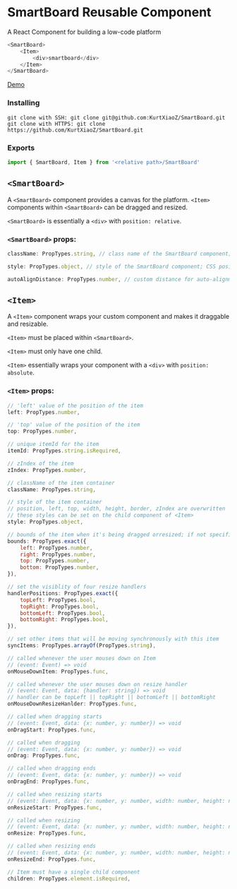 # SmartBoard Reusable Component

A React Component for building a low-code platform
```js
<SmartBoard>
    <Item>
        <div>smartboard</div>
    </Item>
</SmartBoard>
```

[Demo](http://react-grid-layout.github.io/react-draggable/example/)

### Installing
```
git clone with SSH: git clone git@github.com:KurtXiaoZ/SmartBoard.git
git clone with HTTPS: git clone https://github.com/KurtXiaoZ/SmartBoard.git
```

### Exports

```js
import { SmartBoard, Item } from '<relative path>/SmartBoard'
```

## `<SmartBoard>`
A `<SmartBoard>` component provides a canvas for the platform. `<Item>` components within `<SmartBoard>` can be dragged and resized.

`<SmartBoard>` is essentially a `<div>` with `position: relative`. 

### `<SmartBoard>` props:
```js
className: PropTypes.string, // class name of the SmartBoard component; targets <div>

style: PropTypes.object, // style of the SmartBoard component; CSS position applied will be over written

autoAlignDistance: PropTypes.number, // custom distance for auto-alignment of <Item> withinSmartBoard
```

## `<Item>`
A `<Item>` component wraps your custom component and makes it draggable and resizable.

`<Item>` must be placed within `<SmartBoard>`.

`<Item>` must only have one child.

`<Item>` essentially wraps your component with a `<div>` with `position: absolute`.


### `<Item>` props:
```js
// 'left' value of the position of the item
left: PropTypes.number,

// 'top' value of the position of the item
top: PropTypes.number,

// unique itemId for the item
itemId: PropTypes.string.isRequired,

// zIndex of the item
zIndex: PropTypes.number,

// className of the item container
className: PropTypes.string,

// style of the item container
// position, left, top, width, height, border, zIndex are overwritten
// these styles can be set on the child component of <Item>
style: PropTypes.object,

// bounds of the item when it's being dragged orresized; if not specified, bounds equal the SmartBoard
bounds: PropTypes.exact({
    left: PropTypes.number,
    right: PropTypes.number,
    top: PropTypes.number,
    bottom: PropTypes.number,
}),

// set the visiblity of four resize handlers
handlerPositions: PropTypes.exact({
    topLeft: PropTypes.bool,
    topRight: PropTypes.bool,
    bottomLeft: PropTypes.bool,
    bottomRight: PropTypes.bool,
}),

// set other items that will be moving synchronously with this item
syncItems: PropTypes.arrayOf(PropTypes.string),

// called whenever the user mouses down on Item
// (event: Event) => void
onMouseDownItem: PropTypes.func,

// called whenever the user mouses down on resize handler 
// (event: Event, data: {handler: string}) => void
// handler can be topLeft || topRight || bottomLeft || bottomRight
onMouseDownResizeHanlder: PropTypes.func,

// called when dragging starts
// (event: Event, data: {x: number, y: number}) => void
onDragStart: PropTypes.func,

// called when dragging
// (event: Event, data: {x: number, y: number}) => void
onDrag: PropTypes.func,

// called when dragging ends
// (event: Event, data: {x: number, y: number}) => void
onDragEnd: PropTypes.func,

// called when resizing starts
// (event: Event, data: {x: number, y: number, width: number, height: number,handler: string}) => void
onResizeStart: PropTypes.func,

// called when resizing
// (event: Event, data: {x: number, y: number, width: number, height: number,handler: string}) => void
onResize: PropTypes.func,

// called when resizing ends
// (event: Event, data: {x: number, y: number, width: number, height: number,handler: string}) => void
onResizeEnd: PropTypes.func,

// Item must have a single child component
children: PropTypes.element.isRequired,
```
